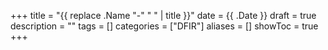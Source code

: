 +++
title = "{{ replace .Name "-" " " | title }}"
date = {{ .Date }}
draft = true
description = ""
tags = []
categories = ["DFIR"]
aliases = []
showToc = true
+++
